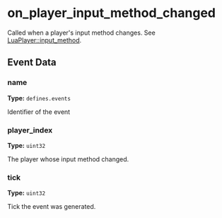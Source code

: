 # on_player_input_method_changed

Called when a player's input method changes. See [LuaPlayer::input_method](runtime:LuaPlayer::input_method).

## Event Data

### name

**Type:** `defines.events`

Identifier of the event

### player_index

**Type:** `uint32`

The player whose input method changed.

### tick

**Type:** `uint32`

Tick the event was generated.

